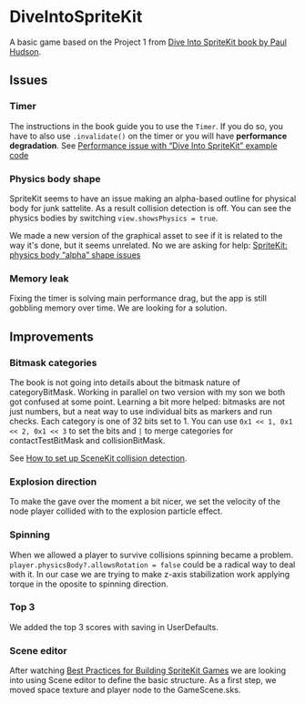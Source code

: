 # DiveIntoSpriteKit
A basic game based on the Project 1 from [Dive Into SpriteKit book by Paul Hudson](https://www.hackingwithswift.com/store/dive-into-spritekit).

## Issues

### Timer
The instructions in the book guide you to use the `Timer`. If you do so, you have to also use `.invalidate()` on the timer or you will have **performance degradation**. See [Performance issue with “Dive Into SpriteKit” example code](https://stackoverflow.com/questions/56794968/performance-issue-with-dive-into-spritekit-example-code)

### Physics body shape
SpriteKit seems to have an issue making an alpha-based outline for physical body for junk sattelite. As a result collision detection is off. You can see the physics bodies by switching `view.showsPhysics = true`.

We made a new version of the graphical asset to see if it is related to the way it's done, but it seems unrelated. No we are asking for help: [SpriteKit: physics body “alpha” shape issues](https://stackoverflow.com/questions/56817220/skspritenode-physics-body-peculiar-shape-issue)

### Memory leak
Fixing the timer is solving main performance drag, but the app is still gobbling memory over time. We are looking for a solution.


## Improvements

### Bitmask categories
The book is not going into details about the bitmask nature of categoryBitMask. Working in parallel on two version with my son we both got confused at some point. Learning a bit more helped: bitmasks are not just numbers, but a neat way to use individual bits as markers and run checks. Each category is one of 32 bits set to 1. You can use `0x1 << 1, 0x1 << 2, 0x1 << 3` to set the bits and `|` to merge categories for contactTestBitMask and collisionBitMask. 

See [How to set up SceneKit collision detection](https://stackoverflow.com/questions/27372138/how-to-set-up-scenekit-collision-detection/27389834#27389834).

### Explosion direction
To make the gave over the moment a bit nicer, we set the velocity of the node player collided with to the explosion particle effect.

### Spinning
When we allowed a player to survive collisions spinning became a problem. `player.physicsBody?.allowsRotation = false` could be a radical way to deal with it. In our case we are trying to make z-axis stabilization work applying torque in the oposite to spinning direction. 

### Top 3
We added the top 3 scores with saving in UserDefaults.

### Scene editor
After watching [Best Practices for Building SpriteKit Games](https://developer.apple.com/videos/play/wwdc2014/608/) we are looking into using Scene editor to define the basic structure. As a first step, we moved space texture and player node to the GameScene.sks.
